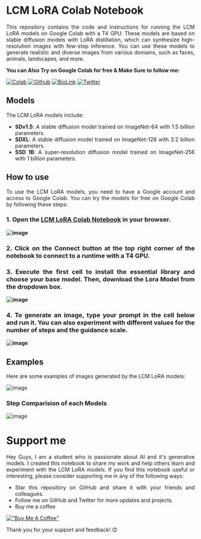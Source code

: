 <div align="justify" markdown="1">

# LCM LoRA Colab Notebook

This repository contains the code and instructions for running the LCM LoRA models on Google Colab with a T4 GPU. These models are based on stable diffusion models with LoRA distillation, which can synthesize high-resolution images with few-step inference. You can use these models to generate realistic and diverse images from various domains, such as faces, animals, landscapes, and more.

**You can Also Try on Google Colab for free & Make Sure to follow me:**

[![Colab](https://img.shields.io/badge/Open_Colab-F9AB00?style=for-the-badge&logo=googlecolab&color=525252)](https://colab.research.google.com/drive/1oHpkhIUTqeLtgfWeyjVtloSJNjm-OMZ8?usp=sharing)
[![Github](https://img.shields.io/badge/GitHub-100000?style=for-the-badge&logo=github&logoColor=white)](https://github.com/ayush-thakur02)
[![BioLink](https://img.shields.io/badge/bio.link-000000%7D?style=for-the-badge&logo=biolink&logoColor=white)](https://bio.link/ayush_thakur02)
[![Twitter](https://img.shields.io/badge/Twitter-1DA1F2?style=for-the-badge&logo=twitter&logoColor=white)](https://twitter.com/i_ayush_thakur)

## Models

The LCM LoRA models include:

- **SDv1.5**: A stable diffusion model trained on ImageNet-64 with 1.5 billion parameters.
- **SDXL**: A stable diffusion model trained on ImageNet-128 with 3.2 billion parameters.
- **SSD 1B**: A super-resolution diffusion model trained on ImageNet-256 with 1 billion parameters.

## How to use

To use the LCM LoRA models, you need to have a Google account and access to Google Colab. You can try the models for free on Google Colab by following these steps:

<b>

### 1. Open the [LCM LoRA Colab Notebook](https://colab.research.google.com/drive/1oHpkhIUTqeLtgfWeyjVtloSJNjm-OMZ8?usp=sharing) in your browser.

   ![image](https://github.com/ayush-thakur02/LCM-LoRA/assets/111521011/a9541417-e754-4d49-ae93-4aa19620c083)

### 2. Click on the Connect button at the top right corner of the notebook to connect to a runtime with a T4 GPU.

### 3. Execute the first cell to install the essential library and choose your base model. Then, download the Lora Model from the dropdown box. 

  ![image](https://github.com/ayush-thakur02/LCM-LoRA/assets/111521011/a045e921-14c5-4471-a091-9e0232886cca)

### 4. To generate an image, type your prompt in the cell below and run it. You can also experiment with different values for the number of steps and the guidance scale.

  ![image](https://github.com/ayush-thakur02/LCM-LoRA/assets/111521011/5d6c8d1c-e482-406c-a6ae-1cf5e751a152)

</b>

## Examples

Here are some examples of images generated by the LCM LoRA models:

![image](https://github.com/ayush-thakur02/LCM-LoRA/assets/111521011/6513a0da-9a0f-4330-a02d-c63f1e1205dc)

### Step Comparision of each Models

![image](https://github.com/ayush-thakur02/LCM-LoRA/assets/111521011/99b9e3c6-fa92-4362-bf7f-60531dfe898c)

# Support me

Hey Guys, I am a student who is passionate about AI and it's generative models. I created this notebook to share my work and help others learn and experiment with the LCM LoRA models. If you find this notebook useful or interesting, please consider supporting me in any of the following ways:

 - Star this repository on GitHub and share it with your friends and colleagues.
 - Follow me on GitHub and Twitter for more updates and projects.
 - Buy me a coffee

[!["Buy Me A Coffee"](https://www.buymeacoffee.com/assets/img/custom_images/orange_img.png)](https://www.buymeacoffee.com/ayushthakur)

Thank you for your support and feedback! 😊

</div>
